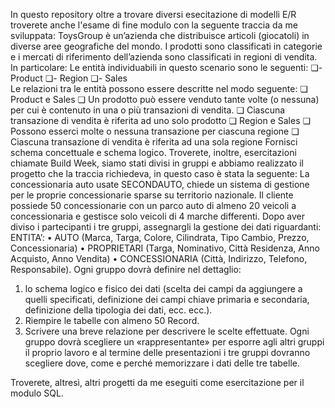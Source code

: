 In questo repository oltre a trovare diversi esecitazione di modelli E/R troverete anche l'esame di fine modulo con la seguente traccia da me sviluppata:
ToysGroup è un’azienda che distribuisce articoli (giocatoli) in diverse aree geografiche del mondo. I prodotti sono classificati in categorie e i mercati di riferimento dell’azienda sono classificati in regioni di vendita. In particolare: Le entità individuabili in questo scenario sono le seguenti: 
❏- Product 
❏- Region 
❏- Sales  
Le relazioni tra le entità possono essere descritte nel modo seguente: 
❏ Product e Sales 
❏ Un prodotto può essere venduto tante volte (o nessuna) per cui è contenuto in una o più transazioni di vendita. ❏ Ciascuna transazione di vendita è riferita ad uno solo prodotto ❏ Region e Sales ❏ Possono esserci molte o nessuna transazione per ciascuna regione 
❏ Ciascuna transazione di vendita è riferita ad una sola regione  Fornisci schema concettuale e schema logico.
Troverete, inoltre, esercitazioni chiamate Build Week, siamo stati divisi in gruppi e abbiamo realizzato il progetto che la traccia richiedeva, in questo caso è stata la seguente:
La concessionaria auto usate SECONDAUTO, chiede un sistema di gestione per le proprie concessionarie sparse su territorio nazionale. Il cliente possiede 50 concessionarie con un parco auto di almeno 20 veicoli a concessionaria e gestisce solo veicoli di 4 marche differenti. Dopo aver diviso i partecipanti i tre gruppi, assegnargli la gestione dei dati riguardanti: 
ENTITA’: 
• AUTO (Marca, Targa, Colore, Cilindrata, Tipo Cambio, Prezzo, Concessionaria) 
• PROPRIETARI (Targa, Nominativo, Città Residenza, Anno Acquisto, Anno Vendita) 
• CONCESSIONARIA (Città, Indirizzo, Telefono, Responsabile). 
Ogni gruppo dovrà definire nel dettaglio: 
1. lo schema logico e fisico dei dati (scelta dei campi da aggiungere a quelli specificati, definizione dei campi chiave primaria e secondaria, definizione della tipologia dei dati, ecc. ecc.).
2. Riempire le tabelle con almeno 50 Record.
3. Scrivere una breve relazione per descrivere le scelte effettuate.
Ogni gruppo dovrà scegliere un «rappresentante» per esporre agli altri gruppi il proprio lavoro e al termine delle presentazioni i tre gruppi dovranno scegliere dove, come e perché memorizzare i dati delle tre tabelle.

Troverete, altresì, altri progetti da me eseguiti come esercitazione per il modulo SQL.
